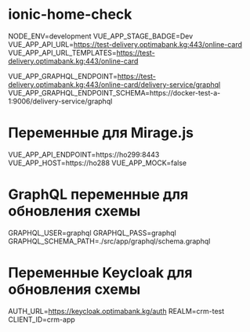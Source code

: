 # ionic-home-check
NODE_ENV=development
VUE_APP_STAGE_BADGE=Dev
VUE_APP_API_URL=https://test-delivery.optimabank.kg:443/online-card
VUE_APP_API_URL_TEMPLATES=https://test-delivery.optimabank.kg:443/online-card

VUE_APP_GRAPHQL_ENDPOINT=https://test-delivery.optimabank.kg:443/online-card/delivery-service/graphql
VUE_APP_GRAPHQL_ENDPOINT_SCHEMA=https://docker-test-a-1:9006/delivery-service/graphql


# Переменные для Mirage.js
VUE_APP_API_ENDPOINT=https://ho299:8443
VUE_APP_HOST=https://ho288
VUE_APP_MOCK=false

# GraphQL переменные для обновления схемы
GRAPHQL_USER=graphql
GRAPHQL_PASS=graphql
GRAPHQL_SCHEMA_PATH=./src/app/graphql/schema.graphql

# Переменные Keycloak для обновления схемы
AUTH_URL=https://keycloak.optimabank.kg/auth
REALM=crm-test
CLIENT_ID=crm-app
